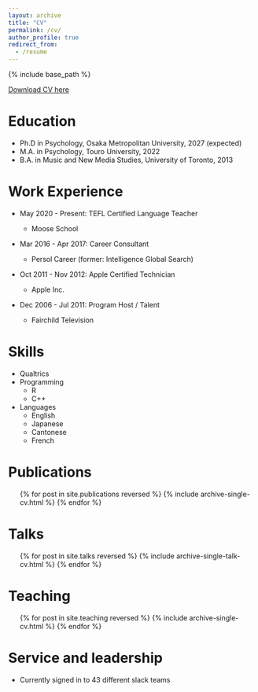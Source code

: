 ```yaml
---
layout: archive
title: "CV"
permalink: /cv/
author_profile: true
redirect_from:
  - /resume
---
```


{% include base_path %}

[Download CV here](https//cleone.github.io/files/cv.pdf)

Education
======
* Ph.D in Psychology, Osaka Metropolitan University, 2027 (expected)
* M.A. in Psychology, Touro University, 2022
* B.A. in Music and New Media Studies, University of Toronto, 2013

Work Experience
======
* May 2020 - Present: TEFL Certified Language Teacher
  * Moose School

* Mar 2016 - Apr 2017: Career Consultant
  * Persol Career (former: Intelligence Global Search)

* Oct 2011 - Nov 2012: Apple Certified Technician
  * Apple Inc.

* Dec 2006 - Jul 2011: Program Host / Talent
  * Fairchild Television

  
Skills
======
* Qualtrics
* Programming
  * R
  * C++
* Languages
  * English
  * Japanese
  * Cantonese
  * French

Publications
======
  <ul>{% for post in site.publications reversed %}
    {% include archive-single-cv.html %}
  {% endfor %}</ul>
  
Talks
======
  <ul>{% for post in site.talks reversed %}
    {% include archive-single-talk-cv.html  %}
  {% endfor %}</ul>
  
Teaching
======
  <ul>{% for post in site.teaching reversed %}
    {% include archive-single-cv.html %}
  {% endfor %}</ul>
  
Service and leadership
======
* Currently signed in to 43 different slack teams
